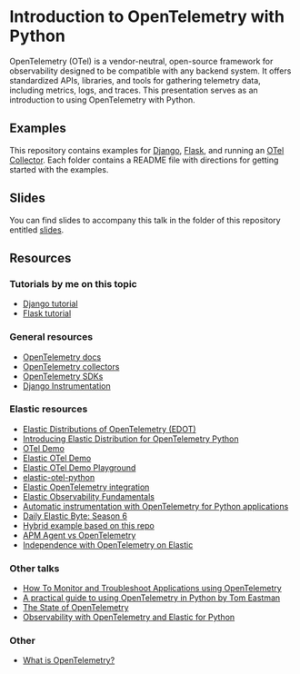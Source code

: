 # Introduction to OpenTelemetry with Python
OpenTelemetry (OTel) is a vendor-neutral, open-source framework for observability designed to be compatible with any backend system. It offers standardized APIs, libraries, and tools for gathering telemetry data, including metrics, logs, and traces. This presentation serves as an introduction to using OpenTelemetry with Python.

## Examples 
This repository contains examples for [Django](Django), [Flask](Flask), and running an [OTel Collector](Collector). Each folder contains a README file with directions for getting started with the examples.

## Slides
You can find slides to accompany this talk in the folder of this repository entitled [slides](https://github.com/JessicaGarson/Introduction-to-OpenTelemetry-with-Python/tree/main/Slides).

## Resources

### Tutorials by me on this topic
- [Django tutorial](https://allthingsopen.org/articles/what-is-opentelemetry-add-django-application)
- [Flask tutorial](https://discuss.elastic.co/t/dec-6th-2024-en-adding-opentelemetry-to-your-flask-application/368454)

### General resources 
- [OpenTelemetry docs](https://opentelemetry.io/)
- [OpenTelemetry collectors](https://opentelemetry.io/docs/collector/) 
- [OpenTelemetry SDKs](https://opentelemetry.io/docs/languages/)
- [Django Instrumentation](https://opentelemetry-python.readthedocs.io/en/latest/examples/django/README.html)

### Elastic resources 
- [Elastic Distributions of OpenTelemetry (EDOT)](https://elastic.github.io/opentelemetry/)
- [Introducing Elastic Distribution for OpenTelemetry Python](https://www.elastic.co/observability-labs/blog/elastic-opentelemetry-distribution-python)
- [OTel Demo](https://opentelemetry.io/docs/demo)
- [Elastic OTel Demo](https://github.com/elastic/opentelemetry-demo)
- [Elastic OTel Demo Playground](https://otel.demo.elastic.co/)
- [elastic-otel-python](https://github.com/elastic/elastic-otel-python)
- [Elastic OpenTelemetry integration](https://www.elastic.co/guide/en/observability/current/apm-open-telemetry.html)
- [Elastic Observability Fundamentals](https://www.elastic.co/training/observability-fundamentals)
- [Automatic instrumentation with OpenTelemetry for Python applications](https://www.elastic.co/observability-labs/blog/auto-instrumentation-python-applications-opentelemetry)
- [Daily Elastic Byte: Season 6](https://www.youtube.com/playlist?list=PL_mJOmq4zsHYWEC3PanbKZiE5UNjYzW8F)
- [Hybrid example based on this repo](https://github.com/justincastilla/flask-hybrid-observability)
- [APM Agent vs OpenTelemetry](https://discuss.elastic.co/t/elastic-apm-agent-vs-opentelemetry-client/332903)
- [Independence with OpenTelemetry on Elastic](https://www.elastic.co/blog/opentelemetry-observability)

### Other talks
- [How To Monitor and Troubleshoot Applications using OpenTelemetry](https://www.youtube.com/watch?v=oTzIieqwMW0)
- [A practical guide to using OpenTelemetry in Python by Tom Eastman](https://www.youtube.com/watch?v=R8BYnL-Yp1w)
- [The State of OpenTelemetry](https://xeraa.net/talks/on-the-bleeding-edge-of-open-telemetry/)
- [Observability with OpenTelemetry and Elastic for Python](https://www.youtube.com/watch?v=ssSLwf027T8)

### Other
- [What is OpenTelemetry?](https://www.codingblocks.net/podcast/what-is-opentelemetry/#more-40442)
